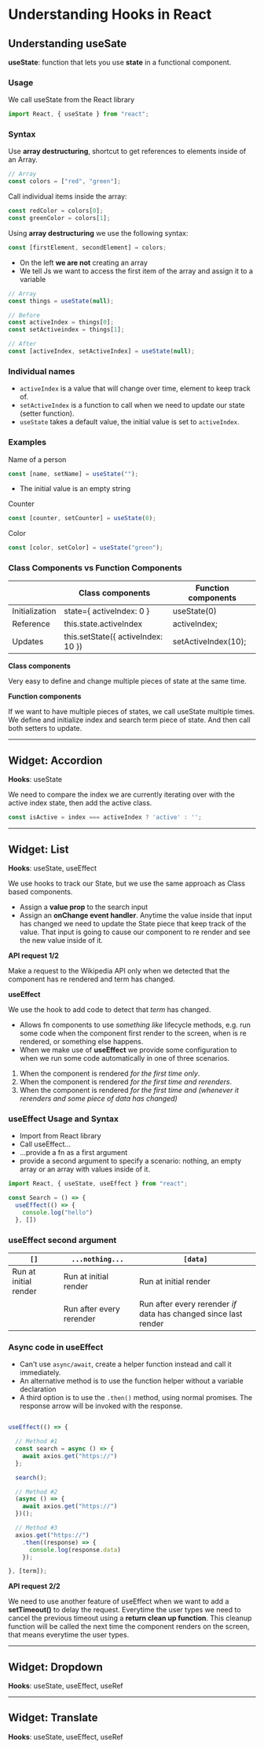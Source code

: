 # Understanding Hooks in React

## Understanding useSate

**useState**: function that lets you use **state** in a functional component.

### Usage

We call useState from the React library

```jsx
import React, { useState } from "react";
```

### Syntax

Use **array destructuring**, shortcut to get references to elements inside of an Array.

```js
// Array
const colors = ["red", "green"];
```

Call individual items inside the array:

```js
const redColor = colors[0];
const greenColor = colors[1];
```

Using **array destructuring** we use the following syntax:

```js
const [firstElement, secondElement] = colors;
```

- On the left **we are not** creating an array
- We tell Js we want to access the first item of the array and assign it to a variable

```jsx
// Array
const things = useState(null);

// Before
const activeIndex = things[0];
const setActiveindex = things[1];

// After
const [activeIndex, setActiveIndex] = useState(null);
```

### Individual names

- `activeIndex` is a value that will change over time, element to keep track of.
- `setActiveIndex` is a function to call when we need to update our state (setter function).
- `useState` takes a default value, the initial value is set to `activeIndex`.

### Examples

Name of a person

```jsx
const [name, setName] = useState("");
```

- The initial value is an empty string

Counter

```jsx
const [counter, setCounter] = useState(0);
```

Color

```jsx
const [color, setColor] = useState("green");
```

### Class Components vs Function Components

| | Class components | Function components |
| --- | --- | --- |
| Initialization | state={ activeIndex: 0 } | useState(0) |
| Reference | this.state.activeIndex | activeIndex; |
| Updates | this.setState({ activeIndex: 10 }) | setActiveIndex(10); |

**Class components**

Very easy to define and change multiple pieces of state at the same time.

**Function components**

If we want to have multiple pieces of states, we call useState multiple times. We define and initialize index and search term piece of state. And then call both setters to update.

---

## Widget: Accordion

**Hooks**: useState

We need to compare the index we are currently iterating over with the active index state, then add the active class.

```js
const isActive = index === activeIndex ? 'active' : '';
```

---

## Widget: List

**Hooks**: useState, useEffect

We use hooks to track our State, but we use the same approach as Class based components.

- Assign a **value prop** to the search input
- Assign an **onChange event handler**. Anytime the value inside that input has changed we need to update the State piece that keep track of the value. That input is going to cause our component to re render and see the new value inside of it.

**API request 1/2**

Make a request to the Wikipedia API only when we detected that the component has re rendered and term has changed.

**useEffect**

We use the hook to add code to detect that *term* has changed.

- Allows fn components to use *something like*  lifecycle methods, e.g. run some code when the component first render to the screen, when is re rendered, or something else happens.
- When we make use of **useEffect** we provide some configuration to when we run some code automatically in one of three scenarios.

1. When the component is rendered *for the first time only*.
1. When the component is rendered *for the first time and rerenders*.
1. When the component is rendered *for the first time and (whenever it rerenders and some piece of data has changed)*

### useEffect Usage and Syntax

- Import from React library
- Call useEffect...
- ...provide a fn as a first argument
- provide a second argument to specify a scenario: nothing, an empty array or an array with values inside of it.

```js
import React, { useState, useEffect } from "react";

const Search = () => {
  useEffect(() => {
    console.log("hello")
  }, [])
```

### useEffect second argument

| `[]` | `...nothing...` | `[data]` |
| --- | --- | --- |
| Run at initial render | Run at initial render | Run at initial render |
|  | Run after every rerender | Run after every rerender *if* data has changed since last render |

### Async code in useEffect

- Can't use `async/await`, create a helper function instead and call it immediately.
- An alternative method is to use the function helper without a variable declaration
- A third option is to use the `.then()` method, using normal promises. The response arrow will be invoked with the response.

```js

useEffect(() => {

  // Method #1
  const search = async () => {
    await axios.get("https://")
  };

  search();

  // Method #2
  (async () => {
    await axios.get("https://")
  })();

  // Method #3
  axios.get("https://")
    .then((response) => {
      console.log(response.data)
    });

}, [term]);
```

**API request 2/2**

We need to use another feature of useEffect when we want to add a **setTimeout()** to delay the request. Everytime the user types we need to cancel the previous timeout using a **return clean up function**. This cleanup function will be called the next time the component renders on the screen, that means everytime the user types.

---

## Widget: Dropdown

**Hooks**: useState, useEffect, useRef

---

## Widget: Translate

**Hooks**: useState, useEffect, useRef